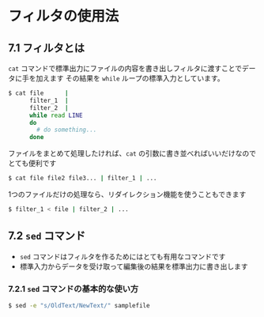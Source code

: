 # フィルタの使用法

## 7.1 フィルタとは

`cat` コマンドで標準出力にファイルの内容を書き出しフィルタに渡すことでデータに手を加えます
その結果を `while` ループの標準入力としています。


```sh
$ cat file      |
      filter_1  |
      filter_2  |
      while read LINE
      do
        # do something...
      done
```

ファイルをまとめて処理したければ、`cat` の引数に書き並べればいいだけなのでとても便利です

```sh
$ cat file file2 file3... | filter_1 | ...
```

1つのファイルだけの処理なら、リダイレクション機能を使うこともできます

```sh
$ filter_1 < file | filter_2 | ...
```


## 7.2 `sed` コマンド

- `sed` コマンドはフィルタを作るためにはとても有用なコマンドです
- 標準入力からデータを受け取って編集後の結果を標準出力に書き出します


### 7.2.1 `sed` コマンドの基本的な使い方

```sh
$ sed -e "s/OldText/NewText/" samplefile
```
